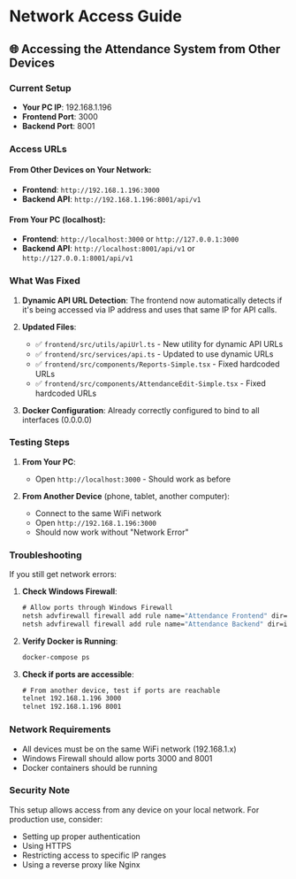 # Network Access Guide

## 🌐 Accessing the Attendance System from Other Devices

### Current Setup
- **Your PC IP**: 192.168.1.196
- **Frontend Port**: 3000
- **Backend Port**: 8001

### Access URLs

#### From Other Devices on Your Network:
- **Frontend**: `http://192.168.1.196:3000`
- **Backend API**: `http://192.168.1.196:8001/api/v1`

#### From Your PC (localhost):
- **Frontend**: `http://localhost:3000` or `http://127.0.0.1:3000`
- **Backend API**: `http://localhost:8001/api/v1` or `http://127.0.0.1:8001/api/v1`

### What Was Fixed

1. **Dynamic API URL Detection**: The frontend now automatically detects if it's being accessed via IP address and uses that same IP for API calls.

2. **Updated Files**:
   - ✅ `frontend/src/utils/apiUrl.ts` - New utility for dynamic API URLs
   - ✅ `frontend/src/services/api.ts` - Updated to use dynamic URLs
   - ✅ `frontend/src/components/Reports-Simple.tsx` - Fixed hardcoded URLs
   - ✅ `frontend/src/components/AttendanceEdit-Simple.tsx` - Fixed hardcoded URLs

3. **Docker Configuration**: Already correctly configured to bind to all interfaces (0.0.0.0)

### Testing Steps

1. **From Your PC**: 
   - Open `http://localhost:3000` - Should work as before

2. **From Another Device** (phone, tablet, another computer):
   - Connect to the same WiFi network
   - Open `http://192.168.1.196:3000`
   - Should now work without "Network Error"

### Troubleshooting

If you still get network errors:

1. **Check Windows Firewall**:
   ```cmd
   # Allow ports through Windows Firewall
   netsh advfirewall firewall add rule name="Attendance Frontend" dir=in action=allow protocol=TCP localport=3000
   netsh advfirewall firewall add rule name="Attendance Backend" dir=in action=allow protocol=TCP localport=8001
   ```

2. **Verify Docker is Running**:
   ```cmd
   docker-compose ps
   ```

3. **Check if ports are accessible**:
   ```cmd
   # From another device, test if ports are reachable
   telnet 192.168.1.196 3000
   telnet 192.168.1.196 8001
   ```

### Network Requirements

- All devices must be on the same WiFi network (192.168.1.x)
- Windows Firewall should allow ports 3000 and 8001
- Docker containers should be running

### Security Note

This setup allows access from any device on your local network. For production use, consider:
- Setting up proper authentication
- Using HTTPS
- Restricting access to specific IP ranges
- Using a reverse proxy like Nginx

